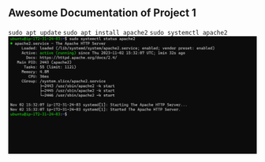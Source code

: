 ## Awesome Documentation of Project 1

`sudo apt update`
`sudo apt install apache2`
`sudo systemctl apache2`
![Apache status](./images/apache-status.png)